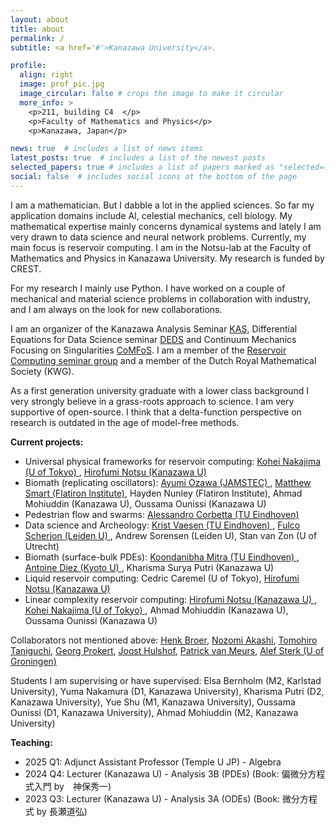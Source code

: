 ```yaml
---
layout: about
title: about
permalink: /
subtitle: <a href='#'>Kanazawa University</a>. 

profile:
  align: right
  image: prof_pic.jpg
  image_circular: false # crops the image to make it circular
  more_info: >
    <p>211, building C4  </p>
    <p>Faculty of Mathematics and Physics</p>
    <p>Kanazawa, Japan</p>

news: true  # includes a list of news items
latest_posts: true  # includes a list of the newest posts
selected_papers: true # includes a list of papers marked as "selected={true}"
social: false  # includes social icons at the bottom of the page
---
```


I am a mathematician. But I dabble a lot in the applied sciences. So far my application domains include AI, celestial mechanics, cell biology. My mathematical expertise mainly concerns dynamical systems and lately I am very drawn to data science and neural network problems. Currently, my main focus is reservoir computing. I am in the Notsu-lab at the Faculty of Mathematics and Physics in Kanazawa University. My research is funded by CREST.

For my research I mainly use Python. I have worked on a couple of mechanical and material science problems in collaboration with industry, and I am always on the look for new collaborations.

I am an organizer of the Kanazawa Analysis Seminar [KAS](http://polaris.s.kanazawa-u.ac.jp/kas/), Differential Equations for Data Science seminar [DEDS](https://scheme.hn/deds/) and Continuum Mechanics Focusing on Singularities [CoMFoS](https://sites.google.com/view/comfos23/home). I am a member of the [Reservoir Computing seminar group](https://www.kohei-nakajima.com/rc-seminar-group) and a member of the Dutch Royal Mathematical Society (KWG).

As a first generation university graduate with a lower class background I very strongly believe in a grass-roots approach to science. I am very supportive of open-source. I think that a delta-function perspective on research is outdated in the age of model-free methods.  

**Current projects:**
<ul>
    <li> Universal physical frameworks for reservoir computing: <a href ="https://www.kohei-nakajima.com/">Kohei Nakajima (U of Tokyo) </a>, <a href = "https://scheme.hn/"> Hirofumi Notsu (Kanazawa U) </a> </li>
    <li> Biomath (replicating oscillators): <a href="https://sites.google.com/edu.k.u-tokyo.ac.jp/ayumiozawa/home"> Ayumi Ozawa (JAMSTEC) </a>, <a href = "https://www.simonsfoundation.org/people/matthew-smart/"> Matthew Smart (Flatiron Institute)</a>, Hayden Nunley (Flatiron Institute), Ahmad Mohiuddin (Kanazawa U),  Oussama Ounissi (Kanazawa U)</li>
    <li> Pedestrian flow and swarms: <a href = "https://corbetta.phys.tue.nl/"> Alessandro Corbetta (TU Eindhoven)</a> </li>
    <li> Data science and Archeology: <a href ="https://www.tue.nl/en/research/researchers/krist-vaesen"> Krist Vaesen (TU Eindhoven) </a>, <a href="https://www.universiteitleiden.nl/en/staffmembers/fulco-scherjon"> Fulco Scherjon (Leiden U) </a>, Andrew Sorensen (Leiden U), Stan van Zon (U of Utrecht)</li>
    <li> Biomath (surface-bulk PDEs): <a href = "https://www.koondi.net/"> Koondanibha Mitra (TU Eindhoven) </a>, <a href = "https://antoinediez.gitlab.io/"> Antoine Diez (Kyoto U) </a>, Kharisma Surya Putri (Kanazawa U) </li>
    <li> Liquid reservoir computing: Cedric Caremel (U of Tokyo), <a href = "https://scheme.hn/"> Hirofumi Notsu (Kanazawa U) </a> </li>
    <li> Linear complexity reservoir computing: <a href = "https://scheme.hn/"> Hirofumi Notsu (Kanazawa U) </a>, <a href ="https://www.kohei-nakajima.com/">Kohei Nakajima (U of Tokyo) </a>, Ahmad Mohiuddin (Kanazawa U),  Oussama Ounissi (Kanazawa U) </li>
</ul>

Collaborators not mentioned above:  <a href ="https://www.math.rug.nl/~broer/">Henk Broer</a>, <a href="https://sites.google.com/view/nozomiakashi/">Nozomi Akashi</a>, <a href="https://researchmap.jp/tomohiro-taniguchi">Tomohiro Taniguchi</a>, <a href="https://www.tue.nl/en/research/researchers/georg-prokert">Georg Prokert</a>, <a href="https://www.few.vu.nl/~jhulshof/">Joost Hulshof</a>, <a href="https://sites.google.com/site/pjpvmeurs/">Patrick van Meurs</a>, <a href = "https://www.math.rug.nl/~alef/"> Alef Sterk (U of Groningen) </a>

Students I am supervising or have supervised: Elsa Bernholm (M2, Karlstad University), Yuma Nakamura (D1, Kanazawa University), Kharisma Putri (D2, Kanazawa University), Yue Shu (M1, Kanazawa University), Oussama Ounissi (D1, Kanazawa University), Ahmad Mohiuddin (M2, Kanazawa University) 

**Teaching:** 
<ul>
  <li>2025 Q1: Adjunct Assistant Professor (Temple U JP) - Algebra  </li>
  <li>2024 Q4: Lecturer (Kanazawa U) - Analysis 3B (PDEs) (Book: 偏微分方程式入門 by　神保秀一) </li>
  <li>2023 Q3: Lecturer (Kanazawa U) - Analysis 3A (ODEs) (Book: 微分方程式 by 長瀬道弘)</li>
</ul>
